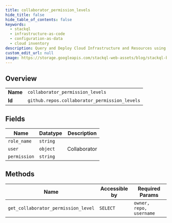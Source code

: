 ```yaml
---
title: collaborator_permission_levels
hide_title: false
hide_table_of_contents: false
keywords:
  - stackql
  - infrastructure-as-code
  - configuration-as-data
  - cloud inventory
description: Query and Deploy Cloud Infrastructure and Resources using SQL
custom_edit_url: null
image: https://storage.googleapis.com/stackql-web-assets/blog/stackql-blog-post-featured-image.png
---
```

  
    

## Overview
<table><tbody>
<tr><td><b>Name</b></td><td><code>collaborator_permission_levels</code></td></tr>
<tr><td><b>Id</b></td><td><code>github.repos.collaborator_permission_levels</code></td></tr>
</tbody></table>

## Fields
| Name | Datatype | Description |
| ---- | -------- | ----------- |
| `role_name` | `string` |  |
| `user` | `object` | Collaborator |
| `permission` | `string` |  |
## Methods
| Name | Accessible by | Required Params |
| ---- | ------------- | --------------- |
| `get_collaborator_permission_level` | `SELECT` | `owner, repo, username` |
